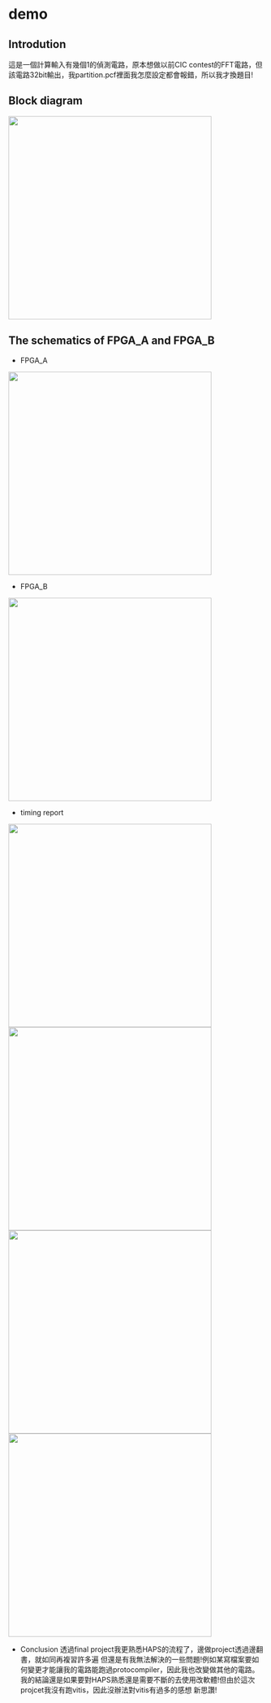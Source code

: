 # demo

## Introdution
這是一個計算輸入有幾個1的偵測電路，原本想做以前CIC contest的FFT電路，但該電路32bit輸出，我partition.pcf裡面我怎麼設定都會報錯，所以我才換題目!
## Block diagram

<img src="https://user-images.githubusercontent.com/117829285/233327992-0cf7e0bb-eaff-4c69-b135-84d6077f6a66.png" width="400">

## The schematics of FPGA_A and FPGA_B

- FPGA_A

<img src="https://user-images.githubusercontent.com/117829285/233331590-4f285acb-e6fb-4901-9136-f38459808058.png" width="400">

- FPGA_B

<img src="https://user-images.githubusercontent.com/117829285/233331958-fc7aaeb7-6025-44f4-907d-7d145ac3888c.png" width="400">

- timing report

<img src="https://user-images.githubusercontent.com/117829285/233599415-8f5fc844-7226-4f7c-b9ce-0f3eac25873b.png" width="400">

<img src="https://user-images.githubusercontent.com/117829285/233599601-1f8e6d49-f224-408e-ab95-1c8df639cf07.png" width="400">

<img src="https://user-images.githubusercontent.com/117829285/233599955-8c1d29f4-ccf3-4f9c-b354-25b35541178c.png" width="400">

<img src="https://user-images.githubusercontent.com/117829285/233600104-4d5fa337-8c4e-4a66-9f47-f66f99dff5fa.png" width="400">

- Conclusion
透過final project我更熟悉HAPS的流程了，邊做project透過邊翻書，就如同再複習許多遍
但還是有我無法解決的一些問題!例如某寫檔案要如何變更才能讓我的電路能跑過protocompiler，因此我也改變做其他的電路。
我的結論還是如果要對HAPS熟悉還是需要不斷的去使用改軟體!但由於這次projcet我沒有跑vitis，因此沒辦法對vitis有過多的感想
新思讚!

